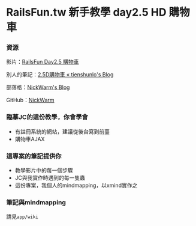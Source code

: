# RailsFun.tw 新手教學 day2.5 HD 購物車

###  資源

影片：[RailsFun Day2.5 購物車](https://www.youtube.com/watch?v=r2sLYTQwgtQ)

別人的筆記：[2.5D購物車 « tienshunlo's Blog](http://tienshunlo-blog.logdown.com/posts/711622-25d-shopping-cart)

部落格：[NickWarm's Blog](http://nickwarm.logdown.com/)

GitHub：[NickWarm](https://github.com/NickWarm)

### 臨摹JC的這份教學，你會學會

* 有註冊系統的網站，建議從後台寫到前臺
* 購物車AJAX

### 這專案的筆記提供你

* 教學影片中的每一個步驟
* JC與我實作時遇到的每一隻蟲
* 這份專案，我個人的mindmapping，以xmind實作之

### 筆記與mindmapping

請見`app/wiki`
